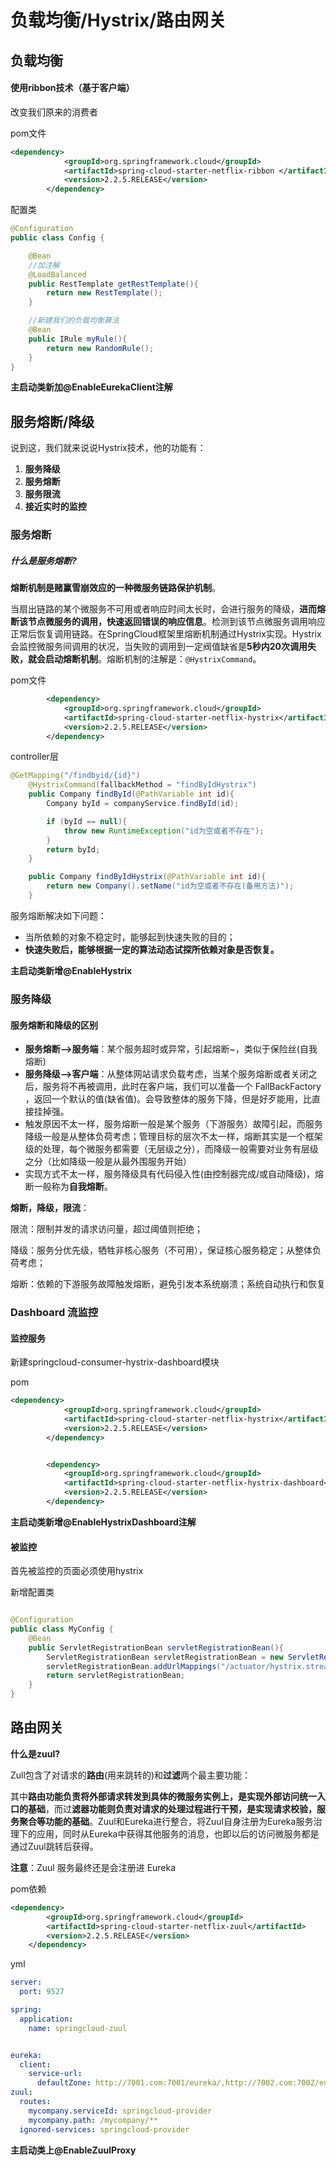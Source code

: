 # 负载均衡/Hystrix/路由网关

## 负载均衡

#### 使用ribbon技术（基于客户端）

改变我们原来的消费者

pom文件

```xml
<dependency>
            <groupId>org.springframework.cloud</groupId>
            <artifactId>spring-cloud-starter-netflix-ribbon </artifactId>
            <version>2.2.5.RELEASE</version>
        </dependency>
```

配置类

```java
@Configuration
public class Config {

    @Bean
    //加注解
    @LoadBalanced
    public RestTemplate getRestTemplate(){
        return new RestTemplate();
    }

    //新建我们的负载均衡算法
    @Bean
    public IRule myRule(){
        return new RandomRule();
    }
}
```

**主启动类新加@EnableEurekaClient注解**

## 服务熔断/降级

说到这，我们就来说说Hystrix技术，他的功能有：

1. **服务降级**
2. **服务熔断**
3. **服务限流**
4. **接近实时的监控**

### 服务熔断

##### 什么是服务熔断?

**熔断机制是赌赢雪崩效应的一种微服务链路保护机制**。

当扇出链路的某个微服务不可用或者响应时间太长时，会进行服务的降级，**进而熔断该节点微服务的调用，快速返回错误的响应信息**。检测到该节点微服务调用响应正常后恢复调用链路。在SpringCloud框架里熔断机制通过Hystrix实现。Hystrix会监控微服务间调用的状况，当失败的调用到一定阀值缺省是**5秒内20次调用失败，就会启动熔断机制**。熔断机制的注解是：`@HystrixCommand`。

pom文件

```xml
        <dependency>
            <groupId>org.springframework.cloud</groupId>
            <artifactId>spring-cloud-starter-netflix-hystrix</artifactId>
            <version>2.2.5.RELEASE</version>
        </dependency>
```

controller层

```java
@GetMapping("/findbyid/{id}")
    @HystrixCommand(fallbackMethod = "findByIdHystrix")
    public Company findById(@PathVariable int id){
        Company byId = companyService.findById(id);

        if (byId == null){
            throw new RuntimeException("id为空或者不存在");
        }
        return byId;
    }

    public Company findByIdHystrix(@PathVariable int id){
        return new Company().setName("id为空或者不存在(备用方法)");
    }
```

服务熔断解决如下问题：

- 当所依赖的对象不稳定时，能够起到快速失败的目的；
- **快速失败后，能够根据一定的算法动态试探所依赖对象是否恢复。**

**主启动类新增@EnableHystrix**

### 服务降级

#### 服务熔断和降级的区别

- **服务熔断—>服务端**：某个服务超时或异常，引起熔断~，类似于保险丝(自我熔断)
- **服务降级—>客户端**：从整体网站请求负载考虑，当某个服务熔断或者关闭之后，服务将不再被调用，此时在客户端，我们可以准备一个 FallBackFactory ，返回一个默认的值(缺省值)。会导致整体的服务下降，但是好歹能用，比直接挂掉强。
- 触发原因不太一样，服务熔断一般是某个服务（下游服务）故障引起，而服务降级一般是从整体负荷考虑；管理目标的层次不太一样，熔断其实是一个框架级的处理，每个微服务都需要（无层级之分），而降级一般需要对业务有层级之分（比如降级一般是从最外围服务开始）
- 实现方式不太一样，服务降级具有代码侵入性(由控制器完成/或自动降级)，熔断一般称为**自我熔断**。

**熔断，降级，限流**：

限流：限制并发的请求访问量，超过阈值则拒绝；

降级：服务分优先级，牺牲非核心服务（不可用），保证核心服务稳定；从整体负荷考虑；

熔断：依赖的下游服务故障触发熔断，避免引发本系统崩溃；系统自动执行和恢复

### Dashboard 流监控

#### 监控服务

 新建springcloud-consumer-hystrix-dashboard模块 

pom

```xml
<dependency>
            <groupId>org.springframework.cloud</groupId>
            <artifactId>spring-cloud-starter-netflix-hystrix</artifactId>
            <version>2.2.5.RELEASE</version>
        </dependency>


        <dependency>
            <groupId>org.springframework.cloud</groupId>
            <artifactId>spring-cloud-starter-netflix-hystrix-dashboard</artifactId>
            <version>2.2.5.RELEASE</version>
        </dependency>
```

**主启动类新增@EnableHystrixDashboard注解**

#### 被监控

首先被监控的页面必须使用hystrix

新增配置类

```java

@Configuration
public class MyConfig {
    @Bean
    public ServletRegistrationBean servletRegistrationBean(){
        ServletRegistrationBean servletRegistrationBean = new ServletRegistrationBean(new HystrixMetricsStreamServlet());
        servletRegistrationBean.addUrlMappings("/actuator/hystrix.stream");
        return servletRegistrationBean;
    }
}
```

## 路由网关

**什么是zuul?**

Zull包含了对请求的**路由**(用来跳转的)和**过滤**两个最主要功能：

其中**路由功能负责将外部请求转发到具体的微服务实例上，是实现外部访问统一入口的基础**，而过**滤器功能则负责对请求的处理过程进行干预，是实现请求校验，服务聚合等功能的基础**。Zuul和Eureka进行整合，将Zuul自身注册为Eureka服务治理下的应用，同时从Eureka中获得其他服务的消息，也即以后的访问微服务都是通过Zuul跳转后获得。

 **注意**：Zuul 服务最终还是会注册进 Eureka 

pom依赖

```xml
<dependency>
        <groupId>org.springframework.cloud</groupId>
        <artifactId>spring-cloud-starter-netflix-zuul</artifactId>
        <version>2.2.5.RELEASE</version>
    </dependency>
```

yml

```yml
server:
  port: 9527

spring:
  application:
    name: springcloud-zuul


eureka:
  client:
    service-url:
      defaultZone: http://7001.com:7001/eureka/,http://7002.com:7002/eureka/,http://7003.com:7003/eureka/
zuul:
  routes:
    mycompany.serviceId: springcloud-provider
    mycompany.path: /mycompany/**
  ignored-services: springcloud-provider

```

**主启动类上@EnableZuulProxy**